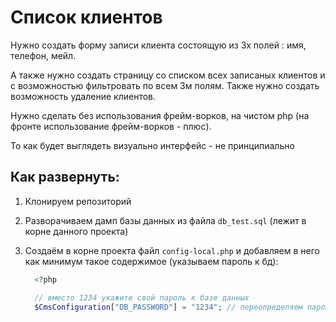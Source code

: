 # Список клиентов

Нужно создать форму записи клиента состоящую из 3х полей : имя, телефон, мейл.

А также нужно создать страницу со списком всех записаных клиентов и с возможностью фильтровать по всем 3м полям. Также нужно создать возможность удаление клиентов.

Нужно сделать без использования фрейм-ворков, на чистом php (на фронте использование фрейм-ворков - плюс).

То как будет выглядеть визуально интерфейс - не принципиально

## Как развернуть:

  1. Клонируем репозиторий

  2. Разворачиваем дамп базы данных из файла `db_test.sql` (лежит в корне данного проекта)

  3. Создаём в корне проекта файл `config-local.php` и добавляем в него как минимум такое содержимое (указываем пароль к бд):

      ```php
        <?php

        // вместо 1234 укажите свой пароль к базе данных
        $CmsConfiguration["DB_PASSWORD"] = "1234"; // переопределяем пароль к базе данных
      ```
